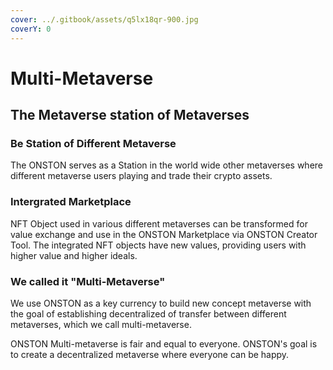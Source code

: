 ```yaml
---
cover: ../.gitbook/assets/q5lx18qr-900.jpg
coverY: 0
---
```


# Multi-Metaverse

## The Metaverse station of Metaverses

### Be Station of Different Metaverse

The ONSTON serves as a Station in the world wide other metaverses where different metaverse users playing and trade their crypto assets.&#x20;

### Intergrated Marketplace&#x20;

NFT Object used in various different metaverses can be transformed for value exchange and use in the ONSTON Marketplace via ONSTON Creator Tool. The integrated NFT objects have new values, providing users with higher value and higher ideals.&#x20;

### We called it "Multi-Metaverse"

We use ONSTON as a key currency to build new  concept metaverse with the goal of establishing decentralized of transfer between different metaverses, which we call multi-metaverse.

ONSTON Multi-metaverse is fair and equal to everyone. ONSTON's goal is to create a decentralized metaverse where everyone can be happy.
